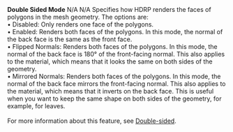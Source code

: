 <tr>
<td><strong>Double Sided Mode</strong></td>
<td>N/A</td>
<td>N/A</td>
<td>Specifies how HDRP renders the faces of polygons in the mesh geometry. The options are:<br/>&#8226; Disabled: Only renders one face of the polygons.<br/>&#8226; Enabled: Renders both faces of the polygons. In this mode, the normal of the back face is the same as the front face.<br/>&#8226; Flipped Normals: Renders both faces of the polygons. In this mode, the normal of the back face is 180° of the front-facing normal. This also applies to the material, which means that it looks the same on both sides of the geometry.<br/>&#8226; Mirrored Normals: Renders both faces of the polygons. In this mode, the normal of the back face mirrors the front-facing normal. This also applies to the material, which means that it inverts on the back face. This is useful when you want to keep the same shape on both sides of the geometry, for example, for leaves.<br/><br/>For more information about this feature, see <a href="Double-Sided.md">Double-sided</a>.</td>
</tr>
